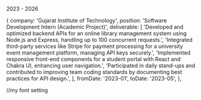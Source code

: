 2023 - 2026


{
    company: 'Gujarat Institute of Technology',
    position: 'Software Development Intern (Academic Project)',
    deliverable: [
      'Developed and optimized backend APIs for an online library management system using Node.js and Express, handling up to 100 concurrent requests.',
      'Integrated third-party services like Stripe for payment processing for a university event management platform, managing API keys securely.',
      'Implemented responsive front-end components for a student portal with React and Chakra UI, enhancing user navigation.',
      'Participated in daily stand-ups and contributed to improving team coding standards by documenting best practices for API design.',
    ],
    fromDate: '2023-01',
    toDate: '2023-05',
  },





//my font setting
